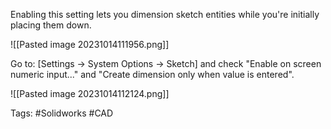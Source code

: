Enabling this setting lets you dimension sketch entities while you're initially placing them down. 

![[Pasted image 20231014111956.png]]

Go to: \[Settings -> System Options -> Sketch] and check "Enable on screen numeric input..." and "Create dimension only when value is entered". 

![[Pasted image 20231014112124.png]]

Tags: #Solidworks #CAD 
